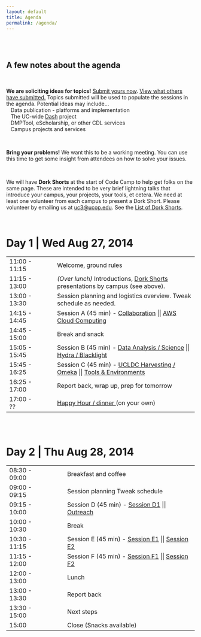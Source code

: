 ```yaml
---
layout: default
title: Agenda
permalink: /agenda/
---
```


<br><br>

## A few notes about the agenda

<br>

**We are soliciting ideas for topics!** [Submit yours now](https://docs.google.com/forms/d/1rsF44qf3qaOp6LqRSVTOBW-LUyPSL50Tg4ywmHjzBMI/viewform). [View what others have submitted.](https://docs.google.com/spreadsheet/ccc?key=0Agq_OgwoRF1AdDBqb0VlRkNxNGktSWVtSUtFMWxsLVE&usp=sharing) Topics submitted will be used to populate the sessions in the agenda. Potential ideas may include...<br>
&nbsp;&nbsp;&nbsp;Data publication - platforms and implementation<br>
&nbsp;&nbsp;&nbsp;The UC-wide [Dash](https://github.com/CDLUC3/dash/wiki) project<br>
&nbsp;&nbsp;&nbsp;DMPTool, eScholarship, or other CDL services<br>
&nbsp;&nbsp;&nbsp;Campus projects and services<br>

<br> 

**Bring your problems!** We want this to be a working meeting. You can use this time to get some insight from attendees on how to solve your issues.

<br>

We will have **Dork Shorts** at the start of Code Camp to help get folks on the same page. These are intended to be very brief lightning talks that introduce your campus, your projects, your tools, et cetera. We need at least one volunteer from each campus to present a Dork Short. Please volunteer by emailing us at [uc3@ucop.edu](mailto:uc3@ucop.edu). See the [List of Dork Shorts](https://docs.google.com/spreadsheets/d/1A9l-qhInmOWMMK9SiIvIapsNYzNl0yuYKKnp4EJeMaU/edit?usp=sharing).


<br>

# Day 1 | Wed Aug 27, 2014
<table cellspacing="14">
<tr>	
	<td>	11:00 - 11:15 	</td>	
	<td>	</td>
	<td>	</td>		
	<td>	Welcome, ground rules	</td>	
</tr>
<tr>	
	<td>	11:15 - 13:00	</td>	
	<td>	</td>	
	<td>	</td>	
	<td>	<em>(Over lunch)</em>  Introductions, <a href="https://docs.google.com/spreadsheets/d/1A9l-qhInmOWMMK9SiIvIapsNYzNl0yuYKKnp4EJeMaU/edit?usp=sharing">Dork Shorts </a> presentations by campus (see above). </td>	
</tr>
<tr>	
	<td>	13:00 - 13:30 	</td>	
	<td>	</td>	
	<td>	</td>	
	<td>	Session planning and logistics overview. Tweak schedule as needed.	</td>	
</tr>
<tr>	
	<td>	14:15 - 14:45	</td>	
	<td>	</td>	
	<td>	</td>	
	<td>	Session A (45 min) - <a href="https://docs.google.com/document/d/1ZAB71uSMZBe11PmstZknHPAw16605w1_m8M4G3YsOW8/edit?usp=sharing">Collaboration</a> || <a href="https://docs.google.com/document/d/17VMWlsWyxkQQAumsT9EvVERFIBk_4JvQtvbODnvpe-c/edit?usp=sharing">AWS Cloud Computing</a>	</td>	
</tr>
<tr>	
	<td>	14:45 - 15:00	</td>	
	<td>	</td>	
	<td>	</td>	
	<td>	Break and snack	</td>	
</tr>
<tr>	<td>	15:05 - 15:45	</td>	
		<td>	</td>
		<td>	</td>	
		<td>	Session B (45 min) - <a href="https://docs.google.com/document/d/1nUi6o02aLEgfhBKX9EEn3q3Ut9M-vEKjFKkOUb1NzUI/edit?usp=sharing">Data Analysis / Science</a> || <a href="https://docs.google.com/document/d/1kZnmXKshSriXtOw_n9QQVIKE7ZK96SAe7ZlP7RRo5D8/edit?usp=sharing">Hydra / Blacklight</a>	</td>	
	</tr>
<tr>	<td>	15:45 - 16:25	</td>	
		<td>	</td>
		<td>	</td>	
		<td>	Session C (45 min) - <a href="https://docs.google.com/document/d/1MXZ65a6rohXiyw7L5Fm-Vw7mcl9WxuflUg9aQDO4w50/edit?usp=sharing">UCLDC Harvesting / Omeka</a> || <a href="https://docs.google.com/document/d/1Kb9ToHcu722GIW93BSgVV11y4FTMYT_OpO-ckm6xC3A/edit?usp=sharing">Tools & Environments	</td>	
</tr>
<tr>	<td>	16:25 - 17:00	</td>	
		<td>	</td>
		<td>	</td>	
		<td>	Report back, wrap up, prep for tomorrow	</td>	
</tr>
<tr>	<td>	17:00 - ??	</td>	
		<td>	</td>
		<td>	</td>	
		<td>	<a href="https://docs.google.com/document/d/1qXY275n4b-Wo_MPEgaXi6Cr8wIK5VCAUHXuTh9btAXk/edit?usp=sharing"> Happy Hour / dinner </a>(on your own) 	</td>	
</tr>
</table>


<br><br>

# Day 2 | Thu Aug 28, 2014
<table cellspacing="14">
<tr>	<td>	08:30 - 09:00	</td>	<td>	</td>	<td>	</td>	<td>	Breakfast and coffee	</td>	</tr>
<tr>	<td>	09:00 - 09:15	</td>	<td>	</td>	<td>	</td>	<td>	Session planning Tweak schedule	</td>	</tr>
<tr>	<td>	09:15 - 10:00	</td>	<td>	</td>	<td>	</td>	<td>	Session D (45 min) - <a href="https://docs.google.com/document/d/12pWl6FhL4423YlQ3oWsZydOa0V3Cwk0PqQ0z7yXriAQ/edit?usp=sharing">Session D1</a> || <a href="https://docs.google.com/document/d/1AiLWgOl7m3mQHwO-mDec1ekruhKw483NqUSKDlJoNbY/edit?usp=sharing">Outreach	</td>	</tr>
<tr>	<td>	10:00 - 10:30	</td>	<td>	</td>	<td>	</td>	<td>	Break	</td>	</tr>
<tr>	<td>	10:30 - 11:15	</td>	<td>	</td>	<td>	</td>	<td>	Session E (45 min) - <a href="https://docs.google.com/document/d/1IRO5Jo4_Y0MnwCNrFmY8ENzfKBKnlci0ZVb39DkTVZg/edit?usp=sharing">Session E1</a> || <a href="https://docs.google.com/document/d/1IXjvwMeL6SfozPvCFjRqjynyzCg7hAMhPrUBAW6PW4A/edit?usp=sharing">Session E2	</td>	</tr>
<tr>	<td>	11:15 - 12:00	</td>	<td>	</td>	<td>	</td>	<td>	Session F (45 min) - <a href="https://docs.google.com/document/d/19LEQa2WaSpTcyZJHy5PuWG0BVaLIoBsv9szJnu-SfaI/edit?usp=sharing">Session F1</a> || <a href="https://docs.google.com/document/d/1kVUqpvfHr8-N5plv9UfsC2O-5lydql40G8Y2-Zj7e7A/edit?usp=sharing">Session F2	</td>	</tr>
<tr>	<td>	12:00 - 13:00	</td>	<td>	</td>	<td>	</td>	<td>	Lunch	</td>	</tr>
<tr>	<td>	13:00 - 13:30	</td>	<td>	</td>	<td>	</td>	<td>	Report back	</td>	</tr>
<tr>	<td>	13:30 - 15:00	</td>	<td>	</td>	<td>	</td>	<td>	Next steps	</td>	</tr>
<tr>	<td>	15:00	</td>	<td>	</td>	<td>	</td>	<td>	Close (Snacks available)	</td>	</tr>
</table>
